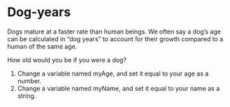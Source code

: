 # Dog-years
Dogs mature at a faster rate than human beings. We often say a dog’s age can be calculated in “dog years” to account for their growth compared to a human of the same age.

How old would you be if you were a dog?


1. Change a variable named myAge, and set it equal to your age as a number.
2. Change a variable named myName, and set it equal to your name as a string.
